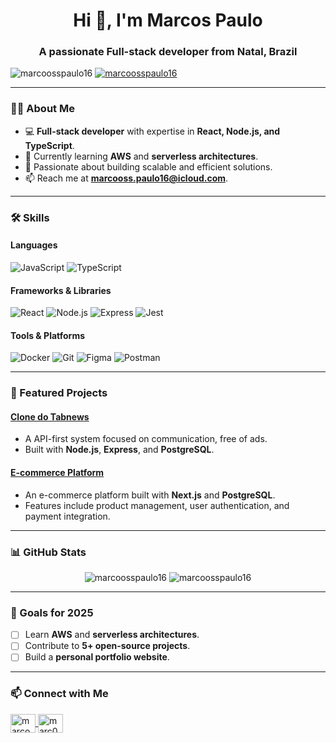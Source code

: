 <h1 align="center">Hi 👋, I'm Marcos Paulo</h1>
<h3 align="center">A passionate Full-stack developer from Natal, Brazil</h3>

<p align="left"> 
  <img src="https://komarev.com/ghpvc/?username=marcoosspaulo16&label=Profile%20views&color=0e75b6&style=flat" alt="marcoosspaulo16" /> 
  <a href="https://github.com/ryo-ma/github-profile-trophy">
    <img src="https://github-profile-trophy.vercel.app/?username=marcoosspaulo16&theme=onedark" alt="marcoosspaulo16" />
  </a>
</p>

---

### 👨‍💻 About Me
- 💻 **Full-stack developer** with expertise in **React, Node.js, and TypeScript**.
- 🌱 Currently learning **AWS** and **serverless architectures**.
- 🚀 Passionate about building scalable and efficient solutions.
- 📫 Reach me at **marcooss.paulo16@icloud.com**.

---

### 🛠️ Skills
#### Languages
![JavaScript](https://img.shields.io/badge/-JavaScript-F7DF1E?logo=javascript&logoColor=black)
![TypeScript](https://img.shields.io/badge/-TypeScript-3178C6?logo=typescript&logoColor=white)

#### Frameworks & Libraries
![React](https://img.shields.io/badge/-React-61DAFB?logo=react&logoColor=black)
![Node.js](https://img.shields.io/badge/-Node.js-339933?logo=node.js&logoColor=white)
![Express](https://img.shields.io/badge/-Express-000000?logo=express&logoColor=white)
![Jest](https://img.shields.io/badge/-Jest-C21325?logo=jest&logoColor=white)

#### Tools & Platforms
![Docker](https://img.shields.io/badge/-Docker-2496ED?logo=docker&logoColor=white)
![Git](https://img.shields.io/badge/-Git-F05032?logo=git&logoColor=white)
![Figma](https://img.shields.io/badge/-Figma-F24E1E?logo=figma&logoColor=white)
![Postman](https://img.shields.io/badge/-Postman-FF6C37?logo=postman&logoColor=white)

---

### 🚀 Featured Projects
#### [Clone do Tabnews](https://github.com/marcoosspaulo16/clone-tabnews)
- A API-first system focused on communication, free of ads.
- Built with **Node.js**, **Express**, and **PostgreSQL**.

#### [E-commerce Platform](https://github.com/marcoosspaulo16/ecommerce)
- An e-commerce platform built with **Next.js** and **PostgreSQL**.
- Features include product management, user authentication, and payment integration.

---

### 📊 GitHub Stats
<p align="center">
  <img src="https://github-readme-stats.vercel.app/api?username=marcoosspaulo16&show_icons=true&theme=radical" alt="marcoosspaulo16" />
  <img src="https://github-readme-stats.vercel.app/api/top-langs/?username=marcoosspaulo16&layout=compact&theme=radical" alt="marcoosspaulo16" />
</p>

---

### 🌟 Goals for 2025
- [ ] Learn **AWS** and **serverless architectures**.
- [ ] Contribute to **5+ open-source projects**.
- [ ] Build a **personal portfolio website**.

---

### 📫 Connect with Me
<p align="left">
  <a href="https://linkedin.com/in/marcos-paulo-12766621a" target="blank">
    <img align="center" src="https://raw.githubusercontent.com/rahuldkjain/github-profile-readme-generator/master/src/images/icons/Social/linked-in-alt.svg" alt="marcos-paulo-12766621a" height="30" width="40" />
  </a>
  <a href="https://instagram.com/marc0s.plima" target="blank">
    <img align="center" src="https://raw.githubusercontent.com/rahuldkjain/github-profile-readme-generator/master/src/images/icons/Social/instagram.svg" alt="marc0s.plima" height="30" width="40" />
  </a>
</p>

